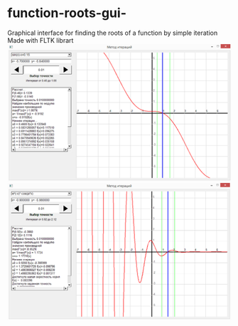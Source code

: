 # function-roots-gui-
Graphical interface for finding the roots of a function by simple iteration
Made with FLTK librart
<img src="https://github.com/3036662/function-roots-gui-/blob/master/Screen1.PNG">
<br>
<img src="https://github.com/3036662/function-roots-gui-/blob/master/Screen2.PNG">
